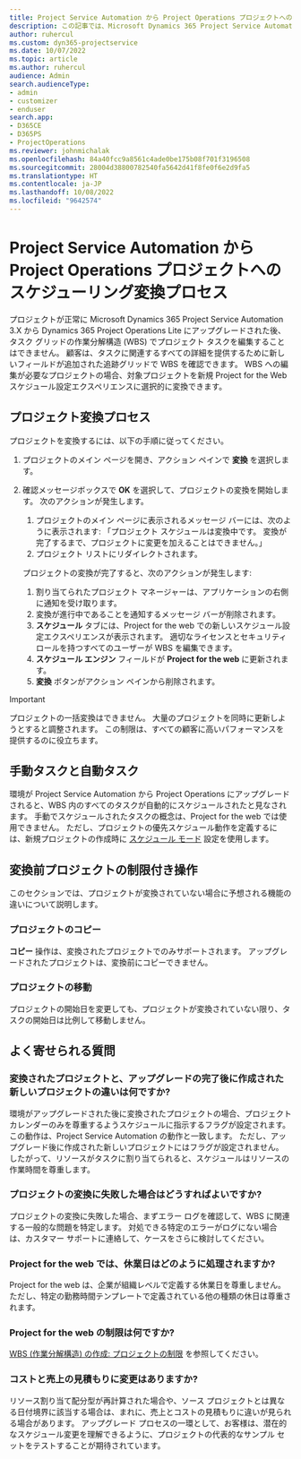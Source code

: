 ```yaml
---
title: Project Service Automation から Project Operations プロジェクトへのスケジューリング変換プロセス
description: この記事では、Microsoft Dynamics 365 Project Service Automation から Dynamics 365 Project Operations への機能変更の概要について説明します。
author: ruhercul
ms.custom: dyn365-projectservice
ms.date: 10/07/2022
ms.topic: article
ms.author: ruhercul
audience: Admin
search.audienceType:
- admin
- customizer
- enduser
search.app:
- D365CE
- D365PS
- ProjectOperations
ms.reviewer: johnmichalak
ms.openlocfilehash: 84a40fcc9a8561c4ade0be175b08f701f3196508
ms.sourcegitcommit: 28004d38800782540fa5642d41f8fe0f6e2d9fa5
ms.translationtype: HT
ms.contentlocale: ja-JP
ms.lasthandoff: 10/08/2022
ms.locfileid: "9642574"
---
```

# <a name="project-service-automation-to-project-operations-project-scheduling-conversion-process"></a>Project Service Automation から Project Operations プロジェクトへのスケジューリング変換プロセス

プロジェクトが正常に Microsoft Dynamics 365 Project Service Automation 3.X から Dynamics 365 Project Operations Lite にアップグレードされた後、タスク グリッドの作業分解構造 (WBS) でプロジェクト タスクを編集することはできません。 顧客は、タスクに関連するすべての詳細を提供するために新しいフィールドが追加された追跡グリッドで WBS を確認できます。 WBS への編集が必要なプロジェクトの場合、対象プロジェクトを新規 Project for the Web スケジュール設定エクスペリエンスに選択的に変換できます。

## <a name="project-conversion-process"></a>プロジェクト変換プロセス

プロジェクトを変換するには、以下の手順に従ってください。

1. プロジェクトのメイン ページを開き、アクション ペインで **変換** を選択します。
1. 確認メッセージボックスで **OK** を選択して、プロジェクトの変換を開始します。 次のアクションが発生します。

    1. プロジェクトのメイン ページに表示されるメッセージ バーには、次のように表示されます: 「プロジェクト スケジュールは変換中です。 変換が完了するまで、プロジェクトに変更を加えることはできません。」
    1. プロジェクト リストにリダイレクトされます。

    プロジェクトの変換が完了すると、次のアクションが発生します:

    1. 割り当てられたプロジェクト マネージャーは、アプリケーションの右側に通知を受け取ります。
    1. 変換が進行中であることを通知するメッセージ バーが削除されます。
    1. **スケジュール** タブには、Project for the web での新しいスケジュール設定エクスペリエンスが表示されます。 適切なライセンスとセキュリティ ロールを持つすべてのユーザーが WBS を編集できます。
    1. **スケジュール エンジン** フィールドが **Project for the web** に更新されます。
    1. **変換** ボタンがアクション ペインから削除されます。

> [!IMPORTANT]
> プロジェクトの一括変換はできません。 大量のプロジェクトを同時に更新しようとすると調整されます。 この制限は、すべての顧客に高いパフォーマンスを提供するのに役立ちます。

## <a name="manual-tasks-vs-automatic-tasks"></a>手動タスクと自動タスク

環境が Project Service Automation から Project Operations にアップグレードされると、WBS 内のすべてのタスクが自動的にスケジュールされたと見なされます。 手動でスケジュールされたタスクの概念は、Project for the web では使用できません。 ただし、プロジェクトの優先スケジュール動作を定義するには、新規プロジェクトの作成時に [スケジュール モード](/project-management/scheduling-modes.md) 設定を使用します。

## <a name="restricted-operations-for-pre-conversion-projects"></a>変換前プロジェクトの制限付き操作

このセクションでは、プロジェクトが変換されていない場合に予想される機能の違いについて説明します。

### <a name="copy-project"></a>プロジェクトのコピー

**コピー** 操作は、変換されたプロジェクトでのみサポートされます。 アップグレードされたプロジェクトは、変換前にコピーできません。

### <a name="move-project"></a>プロジェクトの移動

プロジェクトの開始日を変更しても、プロジェクトが変換されていない限り、タスクの開始日は比例して移動しません。

## <a name="frequently-asked-questions"></a>よく寄せられる質問

### <a name="what-are-the-differences-between-converted-projects-and-new-projects-that-are-created-after-the-upgrade-has-been-completed"></a>変換されたプロジェクトと、アップグレードの完了後に作成された新しいプロジェクトの違いは何ですか?

環境がアップグレードされた後に変換されたプロジェクトの場合、プロジェクト カレンダーのみを尊重するようスケジュールに指示するフラグが設定されます。 この動作は、Project Service Automation の動作と一致します。 ただし、アップグレード後に作成された新しいプロジェクトにはフラグが設定されません。 したがって、リソースがタスクに割り当てられると、スケジュールはリソースの作業時間を尊重します。

### <a name="what-should-i-do-if-my-project-fails-to-be-converted"></a>プロジェクトの変換に失敗した場合はどうすればよいですか?

プロジェクトの変換に失敗した場合、まずエラー ログを確認して、WBS に関連する一般的な問題を特定します。 対処できる特定のエラーがログにない場合は、カスタマー サポートに連絡して、ケースをさらに検討してください。

### <a name="how-are-business-closures-handled-in-project-for-the-web"></a>Project for the web では、休業日はどのように処理されますか?

Project for the web は、企業が組織レベルで定義する休業日を尊重しません。 ただし、特定の勤務時間テンプレートで定義されている他の種類の休日は尊重されます。

### <a name="what-are-the-limitations-of-project-for-the-web"></a>Project for the web の制限は何ですか?

[WBS (作業分解構造) の作成: プロジェクトの制限](/project-management/create-wbs#project-limitations.md) を参照してください。

### <a name="can-i-expect-changes-to-my-cost-and-sales-estimates"></a>コストと売上の見積もりに変更はありますか?

リソース割り当て配分型が再計算された場合や、ソース プロジェクトとは異なる日付境界に該当する場合は、まれに、売上とコストの見積もりに違いが見られる場合があります。 アップグレード プロセスの一環として、お客様は、潜在的なスケジュール変更を理解できるように、プロジェクトの代表的なサンプル セットをテストすることが期待されています。
